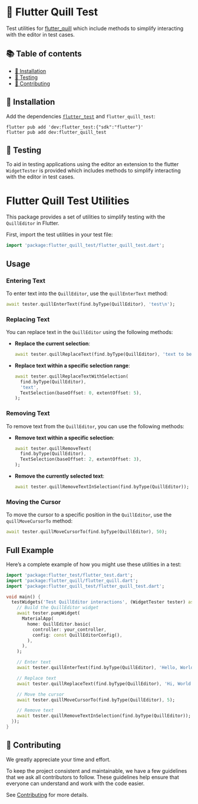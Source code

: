 # 📝 Flutter Quill Test

Test utilities for [flutter_quill](https://pub.dev/packages/flutter_quill)
which include methods to simplify interacting with the editor in test cases.

## 📚 Table of contents

- [💾 Installation](#-installation)
- [🧪 Testing](#-testing)
- [🤝 Contributing](#-contributing)

## 💾 Installation

Add the dependencies [`flutter_test`](https://api.flutter.dev/flutter/flutter_test/flutter_test-library.html) and `flutter_quill_test`:

```shell
flutter pub add 'dev:flutter_test:{"sdk":"flutter"}'
flutter pub add dev:flutter_quill_test
```

## 🧪 Testing

To aid in testing applications using the editor an extension to the flutter `WidgetTester` is provided which includes
methods to simplify interacting with the editor in test cases.

# Flutter Quill Test Utilities

This package provides a set of utilities to simplify testing with the `QuillEditor` in Flutter.

First, import the test utilities in your test file:

```dart
import 'package:flutter_quill_test/flutter_quill_test.dart';
```

## Usage

### Entering Text

To enter text into the `QuillEditor`, use the `quillEnterText` method:

```dart
await tester.quillEnterText(find.byType(QuillEditor), 'test\n');
```

### Replacing Text

You can replace text in the `QuillEditor` using the following methods:

- **Replace the current selection**:
  ```dart
  await tester.quillReplaceText(find.byType(QuillEditor), 'text to be used for replace');
  ```

- **Replace text within a specific selection range**:
  ```dart
  await tester.quillReplaceTextWithSelection(
    find.byType(QuillEditor),
    'text',
    TextSelection(baseOffset: 0, extentOffset: 5),
  );
  ```

### Removing Text

To remove text from the `QuillEditor`, you can use the following methods:

- **Remove text within a specific selection**:
  ```dart
  await tester.quillRemoveText(
    find.byType(QuillEditor),
    TextSelection(baseOffset: 2, extentOffset: 3),
  );
  ```

- **Remove the currently selected text**:
  ```dart
  await tester.quillRemoveTextInSelection(find.byType(QuillEditor));
  ```

### Moving the Cursor

To move the cursor to a specific position in the `QuillEditor`, use the `quillMoveCursorTo` method:

```dart
await tester.quillMoveCursorTo(find.byType(QuillEditor), 50);
```

## Full Example

Here’s a complete example of how you might use these utilities in a test:

```dart
import 'package:flutter_test/flutter_test.dart';
import 'package:flutter_quill/flutter_quill.dart';
import 'package:flutter_quill_test/flutter_quill_test.dart';

void main() {
  testWidgets('Test QuillEditor interactions', (WidgetTester tester) async {
    // Build the QuillEditor widget
    await tester.pumpWidget(
      MaterialApp(
        home: QuillEditor.basic(
          controller: your_controller,
          config: const QuillEditorConfig(),
        ),
      ),
    );

    // Enter text
    await tester.quillEnterText(find.byType(QuillEditor), 'Hello, World!\n');

    // Replace text
    await tester.quillReplaceText(find.byType(QuillEditor), 'Hi, World!\n');

    // Move the cursor
    await tester.quillMoveCursorTo(find.byType(QuillEditor), 5);

    // Remove text
    await tester.quillRemoveTextInSelection(find.byType(QuillEditor));
  });
}
```

## 🤝 Contributing

We greatly appreciate your time and effort.

To keep the project consistent and maintainable, we have a few guidelines that we ask all contributors to follow.
These guidelines help ensure that everyone can understand and work with the code easier.

See [Contributing](../CONTRIBUTING.md) for more details.
